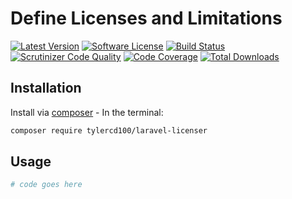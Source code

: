 # Define Licenses and Limitations
[![Latest Version](https://img.shields.io/github/release/tylercd100/laravel-licenser.svg?style=flat-square)](https://github.com/tylercd100/laravel-licenser/releases)
[![Software License](https://img.shields.io/badge/license-MIT-brightgreen.svg?style=flat-square)](LICENSE.md)
[![Build Status](https://travis-ci.org/tylercd100/laravel-licenser.svg?branch=master)](https://travis-ci.org/tylercd100/laravel-licenser)
[![Scrutinizer Code Quality](https://scrutinizer-ci.com/g/tylercd100/laravel-licenser/badges/quality-score.png?b=master)](https://scrutinizer-ci.com/g/tylercd100/laravel-licenser/?branch=master)
[![Code Coverage](https://scrutinizer-ci.com/g/tylercd100/laravel-licenser/badges/coverage.png?b=master)](https://scrutinizer-ci.com/g/tylercd100/laravel-licenser/?branch=master)
[![Total Downloads](https://img.shields.io/packagist/dt/tylercd100/laravel-licenser.svg?style=flat-square)](https://packagist.org/packages/tylercd100/laravel-licenser)

## Installation

Install via [composer](https://getcomposer.org/) - In the terminal:
```bash
composer require tylercd100/laravel-licenser
```

## Usage
```php
# code goes here
```
